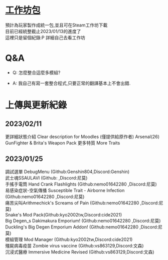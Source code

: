 # [工作坊包](https://steamcommunity.com/sharedfiles/filedetails/?id=2730159518)
預計為玩家製作成統一包,並且可在Steam工作坊下載    
目前已經統整截止2023/01/13的進度了  
這裡只是留個紀錄:P 詳細自己去看工作坊
# Q&A
* Q: 怎麼整合這麼多模組?

+ A: 我自己有寫一套整合程式,只要正常的翻譯基本上不會出錯.

# 上傳與更新紀錄
## 2023/02/11
更詳細狀態介紹 Clear description for Moodles (僅提供給原作者)
Arsenal(26) GunFighter & Brita's Weapon Pack
更多特質 More Traits
## 2023/01/25
調試選單 DebugMenu (Github:Genshin804,Discord:Genshin)  
武士魂SSAULAVI (Github: ,Discord:尼莫)  
手搖手電筒 Hand Crank Flashlights (Github:nemo01642280 ,Discord:尼莫)  
易感染症狀-空氣傳播 Susceptible Trait - Airborne Infection (Github:nemo01642280 ,Discord:尼莫)  
痛苦尖叫Arithmechick's Screams of Pain (Github:nemo01642280 ,Discord:尼莫)  
Snake's Mod Pack(Github:kyo2002tw,Discord:cide2021)  
Big Degen_s Dakimakura Emporium! (Github:nemo01642280 ,Discord:尼莫)  
Duckling's Big Degen Emporium Addon! (Github:nemo01642280 ,Discord:尼莫)  
模組管理 Mod Manager (Github:kyo2002tw,Discord:cide2021)  
殭屍病毒疫苗 Zombie virus vaccine (Github:vs863129,Discord:文森)  
沉浸式醫療 Immersive Medicine Revised (Github:vs863129,Discord:文森)  
